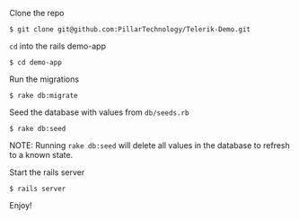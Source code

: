 Clone the repo

```$ git clone git@github.com:PillarTechnology/Telerik-Demo.git```

`cd` into the rails demo-app

```$ cd demo-app```

Run the migrations

```$ rake db:migrate```

Seed the database with values from `db/seeds.rb`

```$ rake db:seed```

NOTE: Running `rake db:seed` will delete all values in the database to refresh to a known state.

Start the rails server

```$ rails server```

Enjoy!

